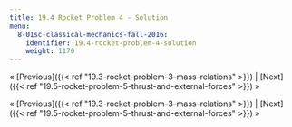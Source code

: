 ```yaml
---
title: 19.4 Rocket Problem 4 - Solution
menu:
  8-01sc-classical-mechanics-fall-2016:
    identifier: 19.4-rocket-problem-4-solution
    weight: 1170
---
```

« [Previous]({{< ref "19.3-rocket-problem-3-mass-relations" >}}) | [Next]({{< ref "19.5-rocket-problem-5-thrust-and-external-forces" >}}) »

« [Previous]({{< ref "19.3-rocket-problem-3-mass-relations" >}}) | [Next]({{< ref "19.5-rocket-problem-5-thrust-and-external-forces" >}}) »